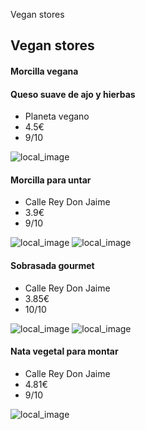 Vegan stores

## Vegan stores

#### Morcilla vegana



#### Queso suave de ajo y hierbas
* Planeta vegano
* 4.5€
* 9/10

![local_image](../../.attachments/676475ae92924aa0a429674e42296501.png)

#### Morcilla para untar
* Calle Rey Don Jaime
* 3.9€
* 9/10

![local_image](../../.attachments/fbe099f3512748699ba5cf27a3679ae1.jpg)
![local_image](../../.attachments/19a115984fc14277a400d50fad5f16ec.jpg)

#### Sobrasada gourmet
* Calle Rey Don Jaime
* 3.85€
* 10/10

![local_image](../../.attachments/dcbb7d94c73f49ca90a271beadbcf840.jpg)
![local_image](../../.attachments/2f8edc312e6144eb9396c9a6ddf99d1d.jpg)

#### Nata vegetal para montar

* Calle Rey Don Jaime
* 4.81€
* 9/10

![local_image](../../.attachments/b5a9367841324b5e99bbd0a635101db2.jpg)



